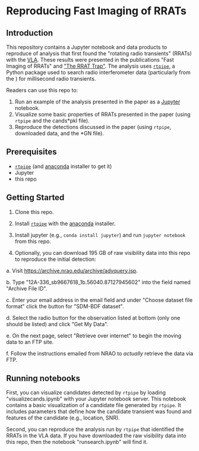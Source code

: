 # Reproducing Fast Imaging of RRATs

## Introduction

This repository contains a Jupyter notebook and data products to reproduce of analysis that first found the "rotating radio transients" (RRATs) with the [VLA](https://public.nrao.edu/telescopes/vla). These results were presented in the publications "Fast Imaging of RRATs" and ["The RRAT Trap"](https://ui.adsabs.harvard.edu/#abs/2012ApJ...760..124L/abstract). The analysis uses [`rtpipe`](http://github.com/caseyjlaw/rtpipe), a Python package used to search radio interferometer data (particularly from the ) for millisecond radio transients.

Readers can use this repo to:

1. Run an example of the analysis presented in the paper as a [Jupyter](http://jupyter.org) notebook.
2. Visualize some basic properties of RRATs presented in the paper (using `rtpipe` and the cands*pkl file).
3. Reproduce the detections discussed in the paper (using `rtpipe`, downloaded data, and the *GN file).

## Prerequisites

- [`rtpipe`](http://github.com/caseyjlaw/rtpipe) (and [anaconda](https://www.continuum.io/downloads) installer to get it)
- Jupyter
- this repo

## Getting Started

1. Clone this repo.

2. Install [`rtpipe`](http://github.com/caseyjlaw/rtpipe) with the [anaconda](https://www.continuum.io/downloads) installer.

3. Install jupyter (e.g., `conda install jupyter`) and run `jupyter notebook` from this repo.

4. Optionally, you can download 195 GB of raw visibility data into this repo to reproduce the initial detection:

  a. Visit https://archive.nrao.edu/archive/advquery.jsp.
  
  b. Type "12A-336_sb9667618_1b.56040.87127945602" into the field named "Archive File ID".
  
  c. Enter your email address in the email field and under "Choose dataset file format" click the button for "SDM-BDF dataset".
  
  d. Select the radio button for the observation listed at bottom (only one should be listed) and click "Get My Data".
  
  e. On the next page, select "Retrieve over internet" to begin the moving data to an FTP site.
  
  f. Follow the instructions emailed from NRAO to *actually* retrieve the data via FTP.

## Running notebooks

First, you can visualize candidates detected by `rtpipe` by loading "visualizecands.ipynb" with your Jupyter notebook server. This notebook contains a basic visualization of a candidate file generated by `rtpipe`. It includes parameters that define how the candidate transient was found and features of the candidate (e.g., location, SNR).

Second, you can reproduce the analysis run by `rtpipe` that identified the RRATs in the VLA data. If you have downloaded the raw visibility data into this repo, then the notebook "runsearch.ipynb" will find it.
